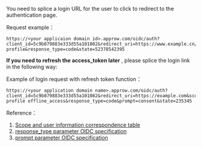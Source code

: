 <IntegrationDetailCard title="Splicing the login authorization link">

You need to splice a login URL for the user to click to redirect to the authentication page.

<ApiMethodSpec method="get" host="https://<your application domain name>.approw.com" path="/oidc/auth" summary="Splice a link and allow the end user to access it in the browser to initiate an OIDC authorization login request." description="Initiating authorization requires splicing a URL for authorization and letting end-users access it in a browser. The specific parameters are as follows:">

<template slot="queryParams">

<ApiMethodParam name="client_id" type="string" required description="Applicaion ID" />

<ApiMethodParam name="redirect_uri" type="string" required>

Callback link. After the user is successfully authenticated by the OP, the OP will send the authorization code to this address in the form of a URL query. This value **must** appear in the **callback URL** of the console configuration, otherwise the OP is not allowed to call back to this address.

</ApiMethodParam>

<ApiMethodParam name="scope" type="string" required>

The requested permission must include **openid**. If you need to **get your phone number** and **email**, you need to include phone email; if you need refresh_token, you need to include offline_access. Please separate multiple scopes with **spaces**. The decoded content of **id_token** will contain fields related to user information corresponding to these scopes.

</ApiMethodParam>

<ApiMethodParam name="response_type" type="string" required description="Return type, fill in code. It means that the OP will return the authorization code after the login is successful." />

<ApiMethodParam name="state" type="string" required description="A random string used to prevent CSRF attacks. If the state value in the response is different from the state value set before the request is sent, it means that it is under attack." />

<ApiMethodParam name="prompt" type="string">

Can be none, login, consent or select_account, which specifies the interaction mode between OP and End-User，**If need refresh_token**，**must consent**。

</ApiMethodParam>

</template>

</ApiMethodSpec>

Request example：

```
https://<your applicaion domain id>.approw.com/oidc/auth?client_id=5c9b079883e333d55a101082&redirect_uri=https://www.example.cn/example&scope=openid profile&response_type=code&state=52378542395
```

**If you need to refresh the access_token later** , please splice the login link in the following way:

Example of login request with refresh token function：

```
https://<your application domain name>.approw.com/oidc/auth?client_id=5c9b079883e333d55a101082&redirect_uri=https://example.com&scope=openid profile offline_access&response_type=code&prompt=consent&state=235345
```

Reference：

1. [Scope and user information correspondence table](/docs/en/concepts/oidc-common-questions.md#information-stored-in-socpe)
2. [response_type parameter OIDC specification](https://openid.net/specs/openid-connect-core-1_0.html#AuthRequest)
3. [prompt parameter OIDC specification](https://openid.net/specs/openid-connect-core-1_0.html#AuthRequest)

</IntegrationDetailCard>
